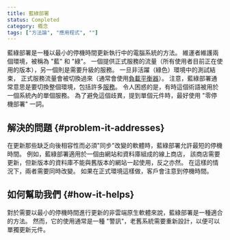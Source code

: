 ```yaml
---
title: 藍綠部署
status: Completed
category: 概念
tags: ["方法論", "應用程式", ""]
---
```


藍綠部署是一種以最小的停機時間更新執行中的電腦系統的方法。
維運者維護兩個環境，被稱為 "藍" 和 "綠"。
一個提供正式服務的流量（所有使用者目前正在使用的版本），另一個則是需要升級的服務。
一旦非活躍（綠色）環境中的測試結束，
正式服務流量會被切換過來（通常會使用[負載平衡器](/zh-tw/load-balancer/)）。
注意，藍綠部署通常意思是要切換整個環境，包括許多[服務](/zh-tw/service/)。
令人困惑的是，有時這個術語被用於一個系統內的單個服務。
為了避免這個歧異，提到單個元件時，最好使用 "零停機部署" 一詞。

## 解決的問題 {#problem-it-addresses}

在更新那些缺乏向後相容性而必須"同步"改變的軟體時，藍綠部署允許最短的停機時間。
例如，藍綠部署適用於一個由網站和資料庫組成的線上商店，
該商店需要更新，但新版本的資料庫不能與舊版本的網站一起使用，反之亦然。
在這樣的情況下，兩者需要同時改變。
如果在正式環境這樣做，客戶會注意到停機時間。

## 如何幫助我們 {#how-it-helps}

對於需要以最小的停機時間進行更新的非雲端原生軟體來說，藍綠部署是一種適合的方法。
然而，它的使用通常是一種 "警訊"，老舊系統需要重新設計，以便可以單獨更新元件。
